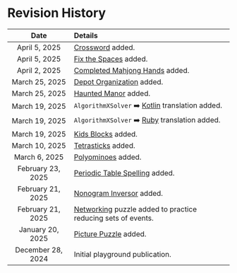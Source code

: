 # Revision History

|Date|Details|
|:--------:|:----------------|
| April 5, 2025 | [Crossword](crossword) added. |
| April 5, 2025 | [Fix the Spaces](fix-the-spaces) added. |
| April 2, 2025 | [Completed Mahjong Hands](completed-mahjong-hands) added. |
| March 25, 2025 | [Depot Organization](depot-organization) added. |
| March 25, 2025 | [Haunted Manor](haunted-manor) added. |
| March 19, 2025 | `AlgorithmXSolver` ➡️ [Kotlin](kotlin) translation added. |
| March 19, 2025 | `AlgorithmXSolver` ➡️ [Ruby](ruby) translation added. |
| March 19, 2025 | [Kids Blocks](kids-blocks) added. |
| March 10, 2025 | [Tetrasticks](tetrasticks) added. |
| March 6, 2025 | [Polyominoes](polyominoes) added. |
| February 23, 2025 | [Periodic Table Spelling](periodic-table-spelling) added. |
| February 21, 2025 | [Nonogram Inversor](nonogram-inversor) added. |
| February 21, 2025 | [Networking](reducing-sets-of-events) puzzle added to practice reducing sets of events. |
| January 20, 2025 | [Picture Puzzle](picture-puzzle) added.|
| December 28, 2024 | Initial playground publication.|
